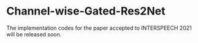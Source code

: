 # Channel-wise-Gated-Res2Net
The implementation codes for the paper accepted to INTERSPEECH 2021 will be released soon.

